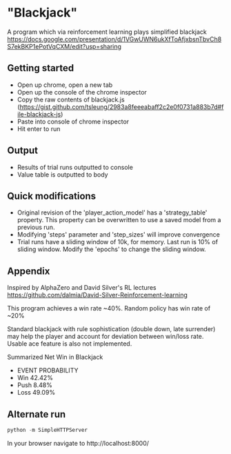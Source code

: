# "Blackjack"
A program which via reinforcement learning plays simplified blackjack
https://docs.google.com/presentation/d/1VGwUWN6ukXfToAfjxbsnTbvCh8S7ekBKP1ePotVqCXM/edit?usp=sharing

## Getting started
* Open up chrome, open a new tab
* Open up the console of the chrome inspector
* Copy the raw contents of blackjack.js (https://gist.github.com/tsleung/2983a8feeeabaff2c2e0f0731a883b7d#file-blackjack-js)
* Paste into console of chrome inspector
* Hit enter to run

## Output
* Results of trial runs outputted to console
* Value table is outputted to body

## Quick modifications
* Original revision of the 'player_action_model' has a 'strategy_table' property. This property can be overwritten to use a saved model from a previous run.
* Modifying 'steps' parameter and 'step_sizes' will improve convergence
* Trial runs have a sliding window of 10k, for memory. Last run is 10% of sliding window. Modify the 'epochs' to change the sliding window.


## Appendix
Inspired by AlphaZero and David Silver's RL lectures
https://github.com/dalmia/David-Silver-Reinforcement-learning

This program achieves a win rate ~40%. Random policy has win rate of ~20%

Standard blackjack with rule sophistication (double down, late surrender) may help the player and account for deviation between win/loss rate. Usable ace feature is also not implemented.

 Summarized Net Win in Blackjack
  * EVENT  PROBABILITY
  * Win    42.42%
  * Push   8.48%
  * Loss   49.09%


## Alternate run
```python
python -m SimpleHTTPServer
```

In your browser navigate to http://localhost:8000/
